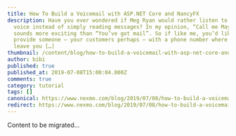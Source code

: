 ```yaml
---
title: How To Build a Voicemail with ASP.NET Core and NancyFX
description: Have you ever wondered if Meg Ryan would rather listen to Tom Hanks
  voice instead of simply reading messages? In my opinion, “Call me Maybe”
  sounds more exciting than “You’ve got mail”. So if like me, you’d like to
  provide someone – your customers perhaps – with a phone number where they can
  leave you […]
thumbnail: /content/blog/how-to-build-a-voicemail-with-asp-net-core-and-nancyfx-dr/csharp-voicemail.png
author: bibi
published: true
published_at: 2019-07-08T15:00:04.000Z
comments: true
category: tutorial
tags: []
canonical: https://www.nexmo.com/blog/2019/07/08/how-to-build-a-voicemail-with-asp-net-core-and-nancyfx-dr
redirect: https://www.nexmo.com/blog/2019/07/08/how-to-build-a-voicemail-with-asp-net-core-and-nancyfx-dr
---
```


Content to be migrated...
